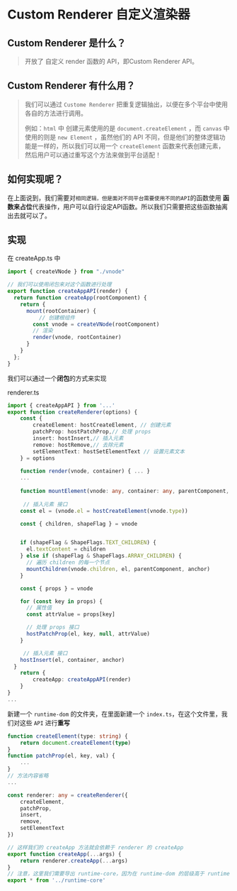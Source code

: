 # Custom Renderer 自定义渲染器

## Custom Renderer 是什么？

> 开放了 自定义 render 函数的 API，即Custom Renderer API。

## Custom Renderer 有什么用？

> 我们可以通过 ``Custome Renderer`` 把重复逻辑抽出，以便在多个平台中使用各自的方法进行调用。
>
> 例如：``html`` 中 创建元素使用的是 ``document.createElement`` ，而 ``canvas`` 中使用的则是 ``new Element`` ，虽然他们的 API 不同，但是他们的整体逻辑功能是一样的，所以我们可以用一个 ``createElement`` 函数来代表创建元素，然后用户可以通过重写这个方法来做到平台适配！

## 如何实现呢？

在上面说到，我们需要对``相同逻辑，但是面对不同平台需要使用不同的API``的函数使用 **函数来占位**代表操作，用户可以自行设定API函数。所以我们只需要把这些函数抽离出去就可以了。

## 实现

在 createApp.ts 中

~~~ts
import { createVNode } from "./vnode"

// 我们可以使用闭包来对这个函数进行处理
export function createAppAPI(render) {
  return function createApp(rootComponent) {
    return {
      mount(rootContainer) {
          // 创建根组件
        const vnode = createVNode(rootComponent)
        // 渲染
        render(vnode, rootContainer)
      }
    }
  };
}
~~~

我们可以通过一个**闭包**的方式来实现

renderer.ts

~~~ts
import { createAppAPI } from '...'
export function createRenderer(options) {
    const {
        createElement: hostCreateElement, // 创建元素
        patchProp: hostPatchProp,// 处理 props
        insert: hostInsert,// 插入元素
        remove: hostRemove,// 去除元素
        setElementText: hostSetElementText // 设置元素文本
    } = options
    
    function render(vnode, container) { ... } 
    ...
    
    function mountElement(vnode: any, container: any, parentComponent, anchor) {
   
     // 插入元素 接口
    const el = (vnode.el = hostCreateElement(vnode.type))

    const { children, shapeFlag } = vnode


    if (shapeFlag & ShapeFlags.TEXT_CHILDREN) {
      el.textContent = children
    } else if (shapeFlag & ShapeFlags.ARRAY_CHILDREN) {
      // 遍历 children 的每一个节点
      mountChildren(vnode.children, el, parentComponent, anchor)
    }

    const { props } = vnode

    for (const key in props) {
      // 属性值
      const attrValue = props[key]

      // 处理 props 接口
      hostPatchProp(el, key, null, attrValue)
    }

     // 插入元素 接口
    hostInsert(el, container, anchor)
  }
    return {
        createApp: createAppAPI(render)
    }
}
...


~~~

新建一个 ``runtime-dom`` 的文件夹，在里面新建一个 ``index.ts``，在这个文件里，我们对这些 ``API`` 进行**重写**

~~~ts
function createElement(type: string) {
    return document.createElement(type)
}
function patchProp(el, key, val) {
    ...
}
// 方法内容省略
...

const renderer: any = createRenderer({
    createElement,
    patchProp,
    insert,
    remove,
    setElementText
})

// 这样我们的 createApp 方法就会依赖于 renderer 的 createApp
export function createApp(...args) {
    return renderer.createApp(...args)
}
// 注意，这里我们需要导出 runtime-core，因为在 runtime-dom 的层级高于 runtime-core，因此我们在 src/index.ts 中导出 runtime-dom 即可
export * from '../runtime-core'
~~~
